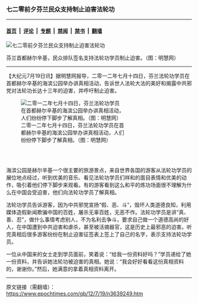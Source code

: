 ### 七二零前夕芬兰民众支持制止迫害法轮功

---

#### [首页](../../../..?n3639249) &nbsp;|&nbsp; [评论](../../../../../epoch-comment?n3639249) &nbsp;|&nbsp; [专题](../../../../../epoch-special?n3639249) &nbsp;|&nbsp; [禁闻](../../../../../epoch-news?n3639249) &nbsp;|&nbsp; [禁书](../../../../../books?n3639249) &nbsp;|&nbsp; [翻墙](https://github.com/gfw-breaker/nogfw/blob/master/README.md?n3639249)


<div><img alt="七二零前夕芬兰民众支持制止迫害法轮功" class="attachment-djy_600_400 size-djy_600_400 wp-post-image" src="https://i.epochtimes.com/assets/uploads/2012/07/1207191152171858.jpg"/>
<div class="caption">
 <p>
  芬兰首都赫尔辛基，民众排队签名支持法轮功学员制止迫害。（图：明慧网）
 </p>
</div></div><hr/><div class="post_content" id="artbody" itemprop="articleBody">
 <!-- article content begin -->
 <p>
  【大纪元7月19日讯】据明慧网报导，二零一二年七月十四日，芬兰法轮功学员在首都赫尔辛基的海滨公园举办讲真相活动，告诉世人法轮大法的美好和揭露中共邪党对法轮功长达十三年的迫害，并呼吁制止迫害。
 </p>
 <figure aria-describedby="caption-attachment-6609622" class="wp-caption aligncenter" id="attachment_6609622" style="width: 280px">
  <ok href=" https://i.epochtimes.com/assets/uploads/2012/07/1207191151471858.jpg" rel="noreferrer noopener" target="_blank">
   <img alt="二零一二年七月十四日，芬兰法轮功学员在首都赫尔辛基的海滨公园举办讲真相活动，人们纷纷停下脚步了解真相。（图：明慧网）" class="size-large wp-image-6609622" src="https://i.epochtimes.com/assets/uploads/2012/07/1207191151471858.jpg" title="二零一二年七月十四日，芬兰法轮功学员在首都赫尔辛基的海滨公园举办讲真相活动，人们纷纷停下脚步了解真相。（图：明慧网）"/>
  </ok>
  <br/><figcaption class="wp-caption-text" id="caption-attachment-6609622">
   二零一二年七月十四日，芬兰法轮功学员在首都赫尔辛基的海滨公园举办讲真相活动，人们纷纷停下脚步了解真相。（图：明慧网）
  </figcaption><br/>
 </figure><br/>
 <p>
  海滨公园是赫尔辛基一个很主要的旅游景点，来自世界各国的游客从法轮功学员的展位地点经过，听到优美的音乐、看见法轮功学员们祥和的面目表情和优美的动作，吸引着他们停下脚步来观看。有的游客看到这么和平的炼功场面很不理解为什么在中国会受迫害，他们向法轮功学员了解真相。
 </p>
 <p>
  法轮功学员告诉游客，因为中共邪党宣扬“假、恶、斗”，毁坏人类道德良知，利用媒体造假新闻欺骗中国的百姓，屠杀无辜百姓，无恶不作。法轮功学员是讲“真、善、忍”，做什么事情考虑别人，不为名利去争斗，要求自己做一个道德高尚的好人，在中国遭到中共迫害和虐杀，甚至被活摘器官，这是历史上最邪恶的迫害。听完真相后很多游客纷纷在制止迫害征签表上签上了自己的名字，表示支持法轮功学员。
 </p>
 <p>
  一位从中国来的女士走到学员面前，笑着说：“给我一份资料好吗？”学员递给了她一份资料，并告诉她法轮功被迫害的真相。她说：“我会好好看看这份真相资料的，谢谢你。”然后，她满意的拿着真相资料离开。
 </p>
 <!-- article content end -->
 <div id="below_article_ad">
 </div>
</div>


---

原文链接（需翻墙）：https://www.epochtimes.com/gb/12/7/19/n3639249.htm